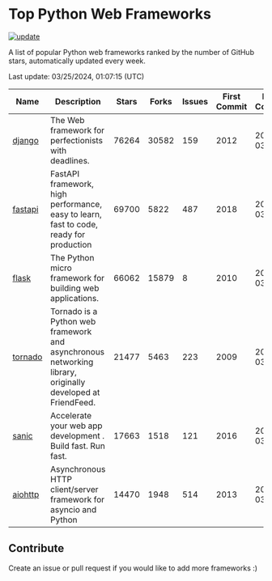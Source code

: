 # Top Python Web Frameworks

[![update](https://github.com/sunnysid3up/python-web-frameworks/actions/workflows/update.yml/badge.svg)](https://github.com/sunnysid3up/python-web-frameworks/actions/workflows/update.yml)

A list of popular Python web frameworks ranked by the number of GitHub stars, automatically updated every week.

Last update: 03/25/2024, 01:07:15 (UTC)

| Name          | Description          | Stars                     | Forks          | Issues               | First Commit        | Last Commit         |
|---------------|----------------------|---------------------------|----------------|----------------------|---------------------|---------------------|
| [django](https://github.com/django/django) | The Web framework for perfectionists with deadlines. | 76264 | 30582 | 159 | 2012 | 2024-03-24 |
| [fastapi](https://github.com/tiangolo/fastapi) | FastAPI framework, high performance, easy to learn, fast to code, ready for production | 69700 | 5822 | 487 | 2018 | 2024-03-25 |
| [flask](https://github.com/pallets/flask) | The Python micro framework for building web applications. | 66062 | 15879 | 8 | 2010 | 2024-03-24 |
| [tornado](https://github.com/tornadoweb/tornado) | Tornado is a Python web framework and asynchronous networking library, originally developed at FriendFeed. | 21477 | 5463 | 223 | 2009 | 2024-03-24 |
| [sanic](https://github.com/sanic-org/sanic) |  Accelerate your web app development . Build fast. Run fast. | 17663 | 1518 | 121 | 2016 | 2024-03-24 |
| [aiohttp](https://github.com/aio-libs/aiohttp) | Asynchronous HTTP client/server framework for asyncio and Python | 14470 | 1948 | 514 | 2013 | 2024-03-25 |

## Contribute 

Create an issue or pull request if you would like to add more frameworks :)